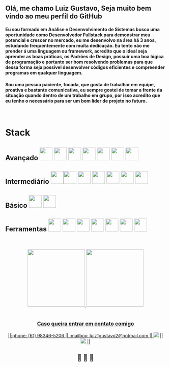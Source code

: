 ## Olá, me chamo Luiz Gustavo, Seja muito bem vindo ao meu perfil do GitHub
#### Eu sou formado em Análise e Desenvolvimento de Sistemas busco uma oportunidade como Desenvolvedor Fullstack para demonstrar meu potencial e crescer no mercado, eu me desenvolvo na área há 3 anos, estudando frequentemente com muita dedicação. Eu tento não me prender á uma linguagem ou framework, acredito que o ideal seja aprender as boas práticas, os Padrões de Design, possuir uma boa lógica de programação e portanto ser bom resolvendo problemas para que dessa forma seja possível desenvolver códigos eficientes e compreender programas em qualquer linguagem.

#### Sou uma pessoa paciente, focada, que gosta de trabalhar em equipe, proativa e bastante comunicativa, eu sempre gostei de tomar a frente da situação quando dentro de um trabalho em grupo, por isso acredito que eu tenho o necessário para ser um bom líder de projeto no futuro.

</br>

# Stack 
## Avançado <img src="https://cdn.jsdelivr.net/gh/devicons/devicon/icons/html5/html5-original.svg"  width="40" height="40" /> <img src="https://cdn.jsdelivr.net/gh/devicons/devicon/icons/css3/css3-original.svg"  width="40" height="40" /> <img src="https://cdn.jsdelivr.net/gh/devicons/devicon/icons/javascript/javascript-original.svg"  width="40" height="40" /> <img src="https://cdn.jsdelivr.net/gh/devicons/devicon/icons/nodejs/nodejs-original.svg"  width="40" height="40" /> <img src="https://cdn.jsdelivr.net/gh/devicons/devicon/icons/git/git-original.svg" width="40" height="40"/> <img src="https://cdn.jsdelivr.net/gh/devicons/devicon/icons/mysql/mysql-original-wordmark.svg" width="40" height="40" /> <img src="https://cdn.jsdelivr.net/gh/devicons/devicon/icons/react/react-original.svg"  width="40" height="40" />
## Intermediário <img src="https://cdn.jsdelivr.net/gh/devicons/devicon/icons/java/java-original.svg" width="40" height="40" /><img src="https://cdn.jsdelivr.net/gh/devicons/devicon/icons/spring/spring-original.svg" width="40" height="40" /> <img src="https://cdn.jsdelivr.net/gh/devicons/devicon/icons/oracle/oracle-original.svg" width="40" height="40" /> <img src="https://cdn.jsdelivr.net/gh/devicons/devicon/icons/typescript/typescript-original.svg" width="40" height="40" /> <img src="https://cdn.jsdelivr.net/gh/devicons/devicon/icons/tailwindcss/tailwindcss-plain.svg" width="40" height="40" /> <img src="https://cdn.jsdelivr.net/gh/devicons/devicon/icons/php/php-plain.svg" width="40" height="40" /> <img src="https://cdn.jsdelivr.net/gh/devicons/devicon/icons/angularjs/angularjs-original.svg" width="40" height="40" />
## Básico <img src="https://cdn.jsdelivr.net/gh/devicons/devicon/icons/docker/docker-original.svg" width="40" height="40" /> <img src="https://cdn.jsdelivr.net/gh/devicons/devicon/icons/amazonwebservices/amazonwebservices-original.svg" width="40" height="40" />
## Ferramentas <img src="https://cdn.jsdelivr.net/gh/devicons/devicon/icons/linux/linux-original.svg" width="40" height="40" /> <img src="https://cdn.jsdelivr.net/gh/devicons/devicon/icons/jira/jira-original.svg" width="40" height="40" /> <img src="https://cdn.jsdelivr.net/gh/devicons/devicon/icons/windows8/windows8-original.svg" width="40" height="40" /> <img src="https://cdn.jsdelivr.net/gh/devicons/devicon/icons/github/github-original.svg" width="40" height="40" /> <img src="https://cdn.jsdelivr.net/gh/devicons/devicon/icons/figma/figma-original.svg"  width="40" height="40" /> <img src="https://cdn.jsdelivr.net/gh/devicons/devicon/icons/vscode/vscode-original.svg"  width="40" height="40" /> <img src="https://cdn.jsdelivr.net/gh/devicons/devicon/icons/photoshop/photoshop-plain.svg" width="40" height="40" />
 
 </br>
</br>

<div align="center">
<a href="https://github.com/luiz1gustavo2">
<img height="180em" src="https://github-readme-stats.vercel.app/api/top-langs/?username=luiz1gustavo2&layout=compact&langs_count=7&theme=dracula" />
 <img height="180em" src="https://github-readme-stats.vercel.app/api?username=luiz1gustavo2&theme=dracula" />
</div>
  
  </br>

  ### <div align="center">Caso queira entrar em contato comigo</div>
<div align="center">||:phone: (61) 98346-5206 || :mailbox: luiz1gustavo2@hotmail.com || <a href="https://www.linkedin.com/in/luiz1gustavo2" target="_blank"><img src="https://img.shields.io/badge/-LinkedIn-%230077B5?style=for-the-badge&logo=linkedin&logoColor=white" target="_blank"></a> || <a href="https://instagram.com/luiz1gustavo2" target="_blank"><img src="https://img.shields.io/badge/-Instagram-%23E4405F?style=for-the-badge&logo=instagram&logoColor=white" target="_blank"></a> ||</div>

## <div align="center">:dog: :dog: :dog: </div>
